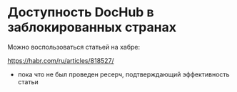 # Доступность DocHub в заблокированных странах

Можно воспользоваться статьей на хабре:

https://habr.com/ru/articles/818527/

* пока что не был проведен ресерч, подтверждающий эффективность статьи
